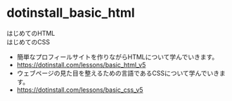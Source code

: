# dotinstall_basic_html  
はじめてのHTML  
はじめてのCSS  
- 簡単なプロフィールサイトを作りながらHTMLについて学んでいきます。
- https://dotinstall.com/lessons/basic_html_v5  
- ウェブページの見た目を整えるための言語であるCSSについて学んでいきます。  
- https://dotinstall.com/lessons/basic_css_v5


